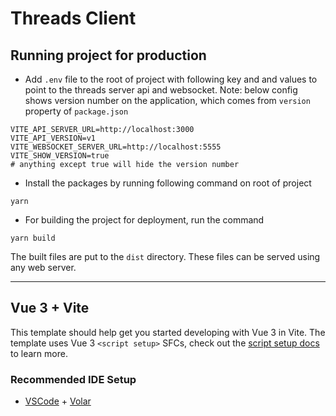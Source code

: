 # Threads Client

## Running project for production

- Add `.env` file to the root of project with following key and and values to point to the threads server api and websocket. Note: below config shows version number on the application, which comes from `version` property of `package.json`

```
VITE_API_SERVER_URL=http://localhost:3000
VITE_API_VERSION=v1
VITE_WEBSOCKET_SERVER_URL=http://localhost:5555
VITE_SHOW_VERSION=true
# anything except true will hide the version number
```

- Install the packages by running following command on root of project

```
yarn
```

- For building the project for deployment, run the command

```
yarn build
```

The built files are put to the `dist` directory. These files can be served using any web server.

---

## Vue 3 + Vite

This template should help get you started developing with Vue 3 in Vite. The template uses Vue 3 `<script setup>` SFCs, check out the [script setup docs](https://v3.vuejs.org/api/sfc-script-setup.html#sfc-script-setup) to learn more.

### Recommended IDE Setup

- [VSCode](https://code.visualstudio.com/) + [Volar](https://marketplace.visualstudio.com/items?itemName=johnsoncodehk.volar)
